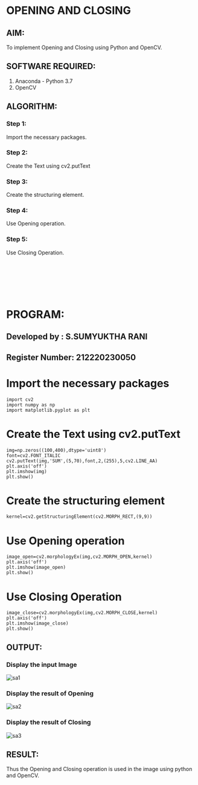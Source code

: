 # OPENING AND CLOSING

## AIM:
To implement Opening and Closing using Python and OpenCV.

## SOFTWARE REQUIRED:
1. Anaconda - Python 3.7
2. OpenCV
## ALGORITHM:
### Step 1:
Import the necessary packages.
### Step 2:
Create the Text using cv2.putText
### Step 3:
Create the structuring element.
### Step 4:
Use Opening operation.
### Step 5:
Use Closing Operation.

<br><br><br><br><br>

# PROGRAM:
## Developed by   : S.SUMYUKTHA RANI
## Register Number: 212220230050

# Import the necessary packages
```
import cv2
import numpy as np
import matplotlib.pyplot as plt
```
# Create the Text using cv2.putText
```
img=np.zeros((100,400),dtype='uint8')
font=cv2.FONT_ITALIC
cv2.putText(img,'SUM',(5,70),font,2,(255),5,cv2.LINE_AA)
plt.axis('off')
plt.imshow(img)
plt.show()
```
# Create the structuring element
```
kernel=cv2.getStructuringElement(cv2.MORPH_RECT,(9,9))
```
# Use Opening operation
```
image_open=cv2.morphologyEx(img,cv2.MORPH_OPEN,kernel)
plt.axis('off')
plt.imshow(image_open)
plt.show()
```
# Use Closing Operation
```
image_close=cv2.morphologyEx(img,cv2.MORPH_CLOSE,kernel)
plt.axis('off')
plt.imshow(image_close)
plt.show()

```
## OUTPUT:

### Display the input Image

![sa1](https://user-images.githubusercontent.com/75235818/171091855-7f0e83ca-f33a-4f36-8e92-21eac558db23.jpg)

### Display the result of Opening

![sa2](https://user-images.githubusercontent.com/75235818/171091863-feacee50-a090-4931-9cf7-268fadffddee.jpg)

### Display the result of Closing

![sa3](https://user-images.githubusercontent.com/75235818/171091871-d6f96da5-8113-419e-be89-31cdc8881f65.jpg)

## RESULT:
Thus the Opening and Closing operation is used in the image using python and OpenCV.
